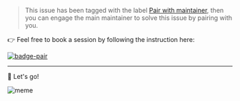 > This issue has been tagged with the label [Pair with maintainer](https://github.com/issues?q=is%3Aopen+is%3Aissue+author%3Aolivierodo+label%3A"pair+with+maintainer"), then you can engage the main maintainer to solve this issue by pairing with you.

👉 Feel free to book a session by following the instruction here: 

[![badge-pair](https://olivierodo.me/images/pair.png)](https://calendly.com/olivierodo/pair-with-olivierodo)

----

🚀 Let's go!

![meme](https://media.giphy.com/media/13HgwGsXF0aiGY/giphy.gif)
